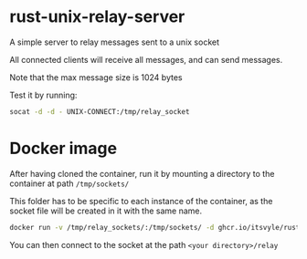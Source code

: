 # rust-unix-relay-server

A simple server to relay messages sent to a unix socket

All connected clients will receive all messages, and can send messages.

Note that the max message size is 1024 bytes

Test it by running:

```bash
socat -d -d - UNIX-CONNECT:/tmp/relay_socket
```

# Docker image

After having cloned the container, run it by mounting a directory to the container at path `/tmp/sockets/`

This folder has to be specific to each instance of the container, as the socket file will be created in it with the same name.

```bash
docker run -v /tmp/relay_sockets/:/tmp/sockets/ -d ghcr.io/itsvyle/rust-unix-relay-server:latest
```
You can then connect to the socket at the path `<your directory>/relay`
